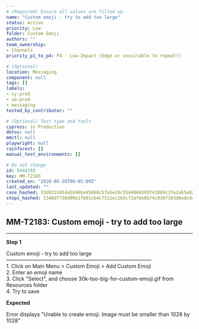 ```yaml
---
# (Required) Ensure all values are filled up
name: "Custom emoji - try to add too large"
status: Active
priority: Low
folder: Custom Emoji
authors: ""
team_ownership:
- Channels
priority_p1_to_p4: P4 - Low-Impact (Edge or unsuitable to repeat?)

# (Optional)
location: Messaging
component: null
tags: []
labels:
- cy-prod
- se-prod
- messaging
tested_by_contributor: ""

# (Optional) Test type and tools
cypress: in Production
detox: null
mmctl: null
playwright: null
rainforest: []
manual_test_environments: []

# Do not change
id: 5444783
key: MM-T2183
created_on: "2020-05-20T06:05:09Z"
last_updated: ""
case_hashed: 33d921b854a5b96ba95d68c57a5e28c55d4066593741069c1fe2ab5e82d0766c99dd63d5cd08c9124e3ca7d30456a102
steps_hashed: 1340d7738d09e1fb61cb4c7512ec265cf2afbe8b74c936f103d6edcda665c55bd372a0441a9f90f208f23223b66ead29
---
```


<!-- (Auto-generated) Based on frontmatter's "key" and "name" -->

## MM-T2183: Custom emoji - try to add too large

---

**Step 1**

Custom emoji - try to add too large\
————————————————————————————\
1\. Click on Main Menu > Custom Emoji > Add Custom Emoji\
2\. Enter an emoji name\
3\. Click "Select", and choose 30k-too-big-for-custom-emoji.gif from Resources folder\
4\. Try to save

**Expected**

Error displays "Unable to create emoji. Image must be smaller than 1028 by 1028"

